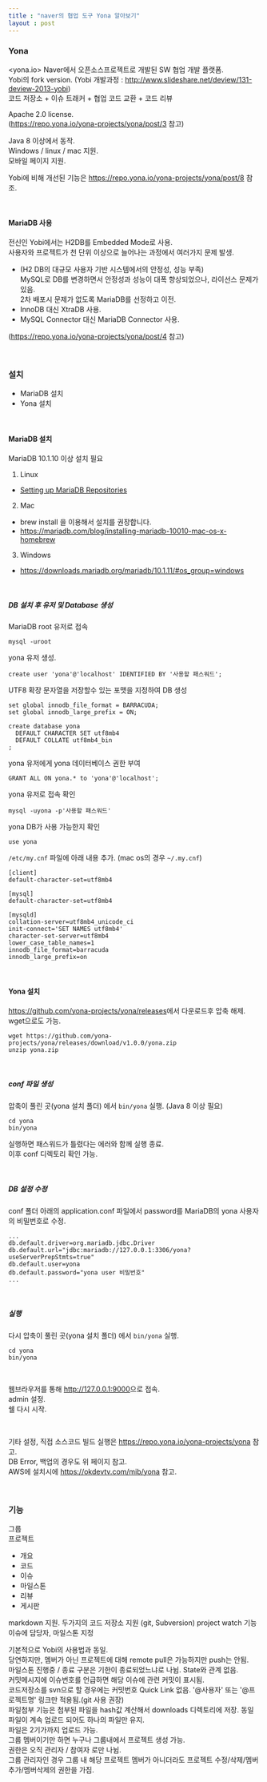 ```yaml
---
title : "naver의 협업 도구 Yona 알아보기"
layout : post
---
```


### Yona  
<yona.io>
Naver에서 오픈소스프로젝트로 개발된 SW 협업 개발 플랫폼.  
Yobi의 fork version. (Yobi 개발과정 : <http://www.slideshare.net/deview/131-deview-2013-yobi>)    
코드 저장소 + 이슈 트래커 + 협업 코드 교환 + 코드 리뷰  


Apache 2.0 license.  
(<https://repo.yona.io/yona-projects/yona/post/3> 참고)  

Java 8 이상에서 동작.  
Windows / linux / mac 지원.  
모바일 페이지 지원.  


Yobi에 비해 개선된 기능은 <https://repo.yona.io/yona-projects/yona/post/8> 참조.  

<br/>

#### MariaDB 사용  
전신인 Yobi에서는 H2DB를 Embedded Mode로 사용.  
사용자와 프로젝트가 천 단위 이상으로 늘어나는 과정에서 여러가지 문제 발생.  
  - (H2 DB의 대규모 사용자 기반 시스템에서의 안정성, 성능 부족)  
MySQL로 DB를 변경하면서 안정성과 성능이 대폭 향상되었으나, 라이선스 문제가 있음.  
2차 배포시 문제가 없도록 MariaDB를 선정하고 이전.  
  - InnoDB 대신 XtraDB 사용.  
  - MySQL Connector 대신 MariaDB Connector 사용.  

(<https://repo.yona.io/yona-projects/yona/post/4> 참고)  

<br/>

### 설치
- MariaDB 설치  
- Yona 설치  

<br/>

#### MariaDB 설치
MariaDB 10.1.10 이상 설치 필요  


1. Linux  
  * [Setting up MariaDB Repositories](https://downloads.mariadb.org/mariadb/repositories/)  
2. Mac  
  * brew install 을 이용해서 설치를 권장합니다.  
  * <https://mariadb.com/blog/installing-mariadb-10010-mac-os-x-homebrew>  
3. Windows  
  * <https://downloads.mariadb.org/mariadb/10.1.11/#os_group=windows>  

<br/>

##### DB 설치 후 유저 및 Database 생성
MariaDB root 유저로 접속  
```
mysql -uroot
```


yona 유저 생성.  
```
create user 'yona'@'localhost' IDENTIFIED BY '사용할 패스워드';
```


UTF8 확장 문자열을 저장할수 있는 포맷을 지정하여 DB 생성  
```
set global innodb_file_format = BARRACUDA;
set global innodb_large_prefix = ON;

create database yona
  DEFAULT CHARACTER SET utf8mb4
  DEFAULT COLLATE utf8mb4_bin
;
```


yona 유저에게 yona 데이터베이스 권한 부여  
```
GRANT ALL ON yona.* to 'yona'@'localhost';
```


yona 유저로 접속 확인  
```
mysql -uyona -p'사용할 패스워드'
```


yona DB가 사용 가능한지 확인  
```
use yona
```


<code>/etc/my.cnf</code> 파일에 아래 내용 추가. (mac os의 경우 <code>~/.my.cnf</code>)  
```
[client]
default-character-set=utf8mb4

[mysql]
default-character-set=utf8mb4

[mysqld]
collation-server=utf8mb4_unicode_ci
init-connect='SET NAMES utf8mb4'
character-set-server=utf8mb4
lower_case_table_names=1
innodb_file_format=barracuda
innodb_large_prefix=on
```

<br/>

#### Yona 설치  
<https://github.com/yona-projects/yona/releases>에서 다운로드후 압축 해제.  
wget으로도 가능.  
```
wget https://github.com/yona-projects/yona/releases/download/v1.0.0/yona.zip
unzip yona.zip
```  

<br/>

##### conf 파일 생성
압축이 풀린 곳(yona 설치 폴더) 에서 `bin/yona` 실행. (Java 8 이상 필요)
```
cd yona
bin/yona
```
실행하면 패스워드가 틀렸다는 에러와 함께 실행 종료.  
이후 conf 디렉토리 확인 가능.  

<br/>

##### DB 설정 수정  
conf 폴더 아래의 application.conf 파일에서 password를 MariaDB의 yona 사용자의 비밀번호로 수정.
```
...
db.default.driver=org.mariadb.jdbc.Driver
db.default.url="jdbc:mariadb://127.0.0.1:3306/yona?useServerPrepStmts=true"
db.default.user=yona
db.default.password="yona user 비밀번호"
...
```  

<br/>

##### 실행
다시 압축이 풀린 곳(yona 설치 폴더) 에서 `bin/yona` 실행.  
```
cd yona
bin/yona
```  

<br/>

웹브라우저를 통해 <http://127.0.0.1:9000>으로 접속.  
admin 설정.  
쉘 다시 시작.  

<br/>

기타 설정, 직접 소스코드 빌드 실행은 <https://repo.yona.io/yona-projects/yona> 참고.  
DB Error, 백업의 경우도 위 페이지 참고.  
AWS에 설치시에 <https://okdevtv.com/mib/yona> 참고.

<br/>

### 기능
그룹  
프로젝트  
  - 개요
  - 코드
  - 이슈
  - 마일스톤
  - 리뷰
  - 게시판
  
markdown 지원.
두가지의 코드 저장소 지원 (git, Subversion)
project watch 기능
이슈에 담당자, 마일스톤 지정




기본적으로 Yobi의 사용법과 동일.  
당연하지만, 멤버가 아닌 프로젝트에 대해 remote pull은 가능하지만 push는 안됨.  
마일스톤 진행중 / 종료 구분은 기한이 종료되었느냐로 나뉨. State와 관계 없음.  
커밋메시지에 이슈번호를 언급하면 해당 이슈에 관련 커밋이 표시됨.  
코드저장소를 svn으로 할 경우에는 커밋번호 Quick Link 없음. '@사용자' 또는 '@프로젝트명' 링크만 적용됨.(git 사용 권장)  
파일첨부 기능은 첨부된 파일을 hash값 계산해서 downloads 디렉토리에 저장. 동일 파일이 계속 업로드 되어도 하나의 파일만 유지.  
파일은 2기가까지 업로드 가능.  
그룹 멤버이기만 하면 누구나 그룹내에서 프로젝트 생성 가능.   
권한은 오직 관리자 / 참여자 로만 나뉨.  
그룹 관리자인 경우 그룹 내 해당 프로젝트 멤버가 아니더라도 프로젝트 수정/삭제/멤버추가/멤버삭제의 권한을 가짐.  
